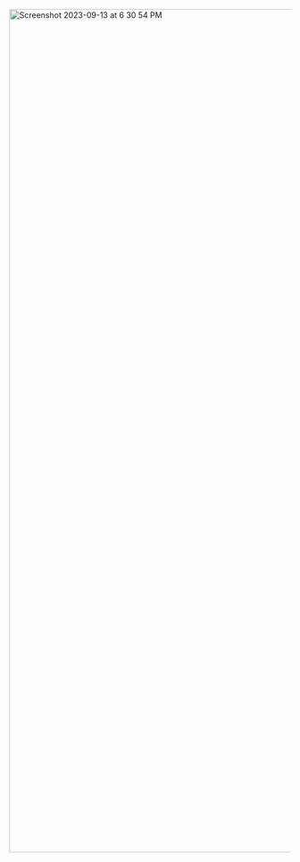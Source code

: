 <img width="1512" alt="Screenshot 2023-09-13 at 6 30 54 PM" src="https://github.com/engkamal2003/Bookify/assets/91841109/3fe9c69a-dd0e-46ae-923a-53735f450443">
